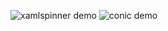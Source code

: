 ![xamlspinner demo](https://github.com/koal44/XamlSpinners/assets/78566945/59f6b4ea-06f5-43f1-a460-b9dff4e26a7b)
![conic demo](https://github.com/koal44/XamlSpinners/assets/78566945/ae374bb9-6113-45d9-94a4-4708e1183f70)
